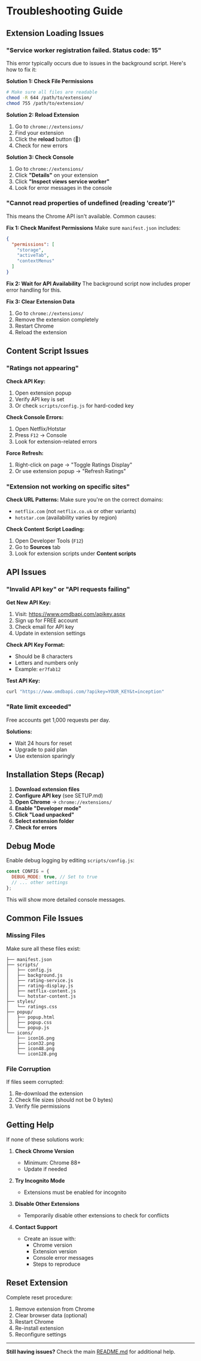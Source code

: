 # Troubleshooting Guide

## Extension Loading Issues

### "Service worker registration failed. Status code: 15"

This error typically occurs due to issues in the background script. Here's how to fix it:

**Solution 1: Check File Permissions**
```bash
# Make sure all files are readable
chmod -R 644 /path/to/extension/
chmod 755 /path/to/extension/
```

**Solution 2: Reload Extension**
1. Go to `chrome://extensions/`
2. Find your extension
3. Click the **reload** button (🔄)
4. Check for new errors

**Solution 3: Check Console**
1. Go to `chrome://extensions/`
2. Click **"Details"** on your extension
3. Click **"Inspect views service worker"**
4. Look for error messages in the console

### "Cannot read properties of undefined (reading 'create')"

This means the Chrome API isn't available. Common causes:

**Fix 1: Check Manifest Permissions**
Make sure `manifest.json` includes:
```json
{
  "permissions": [
    "storage",
    "activeTab",
    "contextMenus"
  ]
}
```

**Fix 2: Wait for API Availability**
The background script now includes proper error handling for this.

**Fix 3: Clear Extension Data**
1. Go to `chrome://extensions/`
2. Remove the extension completely
3. Restart Chrome
4. Reload the extension

## Content Script Issues

### "Ratings not appearing"

**Check API Key:**
1. Open extension popup
2. Verify API key is set
3. Or check `scripts/config.js` for hard-coded key

**Check Console Errors:**
1. Open Netflix/Hotstar
2. Press `F12` → Console
3. Look for extension-related errors

**Force Refresh:**
1. Right-click on page → "Toggle Ratings Display"
2. Or use extension popup → "Refresh Ratings"

### "Extension not working on specific sites"

**Check URL Patterns:**
Make sure you're on the correct domains:
- `netflix.com` (not `netflix.co.uk` or other variants)
- `hotstar.com` (availability varies by region)

**Check Content Script Loading:**
1. Open Developer Tools (`F12`)
2. Go to **Sources** tab
3. Look for extension scripts under **Content scripts**

## API Issues

### "Invalid API key" or "API requests failing"

**Get New API Key:**
1. Visit: https://www.omdbapi.com/apikey.aspx
2. Sign up for FREE account
3. Check email for API key
4. Update in extension settings

**Check API Key Format:**
- Should be 8 characters
- Letters and numbers only
- Example: `er7fab12`

**Test API Key:**
```bash
curl "https://www.omdbapi.com/?apikey=YOUR_KEY&t=inception"
```

### "Rate limit exceeded"

Free accounts get 1,000 requests per day.

**Solutions:**
- Wait 24 hours for reset
- Upgrade to paid plan
- Use extension sparingly

## Installation Steps (Recap)

1. **Download extension files**
2. **Configure API key** (see SETUP.md)
3. **Open Chrome** → `chrome://extensions/`
4. **Enable "Developer mode"**
5. **Click "Load unpacked"**
6. **Select extension folder**
7. **Check for errors**

## Debug Mode

Enable debug logging by editing `scripts/config.js`:
```javascript
const CONFIG = {
  DEBUG_MODE: true, // Set to true
  // ... other settings
};
```

This will show more detailed console messages.

## Common File Issues

### Missing Files
Make sure all these files exist:
```
├── manifest.json
├── scripts/
│   ├── config.js
│   ├── background.js
│   ├── rating-service.js
│   ├── rating-display.js
│   ├── netflix-content.js
│   └── hotstar-content.js
├── styles/
│   └── ratings.css
├── popup/
│   ├── popup.html
│   ├── popup.css
│   └── popup.js
└── icons/
    ├── icon16.png
    ├── icon32.png
    ├── icon48.png
    └── icon128.png
```

### File Corruption
If files seem corrupted:
1. Re-download the extension
2. Check file sizes (should not be 0 bytes)
3. Verify file permissions

## Getting Help

If none of these solutions work:

1. **Check Chrome Version**
   - Minimum: Chrome 88+
   - Update if needed

2. **Try Incognito Mode**
   - Extensions must be enabled for incognito

3. **Disable Other Extensions**
   - Temporarily disable other extensions to check for conflicts

4. **Contact Support**
   - Create an issue with:
     - Chrome version
     - Extension version
     - Console error messages
     - Steps to reproduce

## Reset Extension

Complete reset procedure:
1. Remove extension from Chrome
2. Clear browser data (optional)
3. Restart Chrome
4. Re-install extension
5. Reconfigure settings

---

**Still having issues?** Check the main [README.md](README.md) for additional help.

